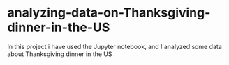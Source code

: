 # analyzing-data-on-Thanksgiving-dinner-in-the-US
In this project i have used the Jupyter notebook, and I analyzed some data about Thanksgiving dinner in the US
